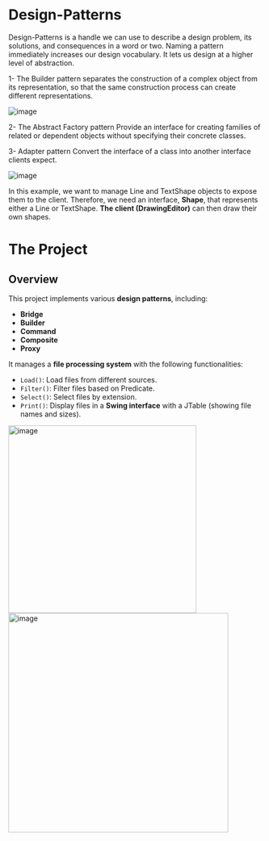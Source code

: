 ﻿# Design-Patterns
  Design-Patterns is a handle we can use to describe a design problem, its solutions, and consequences in a word or two. 
  Naming a pattern immediately increases our design vocabulary. It lets us design at a higher level of abstraction.
  
1- The Builder pattern separates the construction of a complex object from its representation, so that the same construction process can create different representations.

![image](https://github.com/user-attachments/assets/82d55a39-738a-4d3f-b266-01ee65c67337)



2- The Abstract Factory pattern Provide an interface for creating families of related or dependent objects without specifying their concrete classes.

3- Adapter pattern Convert the interface of a class into another interface clients expect. 

![image](https://github.com/user-attachments/assets/592687a5-9a6e-4ad1-8c61-f468509cbef0)

In this example, we want to manage Line and TextShape objects to expose them to the client. Therefore, we need an interface, **Shape**, that represents either a Line or TextShape. **The client (DrawingEditor)** can then draw their own shapes.

# The Project

## Overview
This project implements various **design patterns**, including:
- **Bridge**
- **Builder**
- **Command**
- **Composite**
- **Proxy**

It manages a **file processing system** with the following functionalities:
- `Load()`: Load files from different sources.
- `Filter()`: Filter files based on Predicate<File>.
- `Select()`: Select files by extension.
- `Print()`: Display files in a **Swing interface** with a JTable (showing file names and sizes).


<img width="372" alt="image" src="https://github.com/user-attachments/assets/624a25ca-ae2e-4e25-8d7f-8e61542d25be" />


<img width="435" alt="image" src="https://github.com/user-attachments/assets/187cd144-28de-428c-90f4-decff1110dba" />
